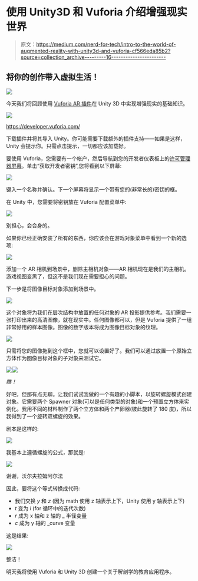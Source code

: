 # 使用 Unity3D 和 Vuforia 介绍增强现实世界

> 原文：<https://medium.com/nerd-for-tech/intro-to-the-world-of-augmented-reality-with-unity3d-and-vuforia-cf566eda85b2?source=collection_archive---------16----------------------->

## 将你的创作带入虚拟生活！

![](img/216a8f17810dc7bfa0f287913127943f.png)

今天我们将回顾使用 [Vuforia AR 插件](https://developer.vuforia.com/downloads/sdk)在 Unity 3D 中实现增强现实的基础知识。

![](img/ab031fb56f4af3eb6890175f06dd771b.png)

https://developer.vuforia.com/

下载插件并将其导入 Unity。你可能需要下载额外的插件支持——如果是这样，Unity 会提示你。只需点击提示，一切都应该加载好。

要使用 Vuforia，您需要有一个帐户，然后导航到您的开发者仪表板上的[许可管理器屏幕](https://developer.vuforia.com/vui/develop/licenses)。单击“获取开发者密钥”,您将看到以下屏幕:

![](img/61cfb4d0a97fb2c056c10e2393d9caf3.png)

键入一个名称并确认。下一个屏幕将显示一个带有您的(非常长的)密钥的框。

在 Unity 中，您需要将密钥放在 Vuforia 配置菜单中:

![](img/d1d823e3ae3277c5e66f3e0e5be532ba.png)

别担心，会合身的。

如果你已经正确安装了所有的东西，你应该会在游戏对象菜单中看到一个新的选项:

![](img/8de77d98122affb9b5ebb37310b80f36.png)

添加一个 AR 相机到场景中，删除主相机对象——AR 相机现在是我们的主相机。游戏视图变黑了，但这不是我们现在需要担心的问题。

下一步是将图像目标对象添加到场景中。

![](img/d9b9ae095963a9fdcb0977e697b3d949.png)

这个对象将为我们在层次结构中放置的任何对象的 AR 投影提供参考。我们需要一张打印出来的高清图像，就在现实中。任何图像都可以，但是 Vuforia 提供了一组非常好用的样本图像。图像的数字版本将成为图像目标对象的纹理。

![](img/15e82a6da6e3db1df79fd43af6ba8c48.png)

只需将您的图像拖到这个框中，您就可以设置好了。我们可以通过放置一个原始立方体作为图像目标对象的子对象来测试它。

![](img/e6a18557728a2376b4cd1cf7a10c386b.png)![](img/c42071a592176049952be560b2d41f94.png)

*瞧！*

好吧，但那有点无聊。让我们试试我做的一个有趣的小脚本，以旋转螺旋模式创建对象。它需要两个 Spawner 对象(可以是任何类型的对象)和一个预置立方体来实例化。我用不同的材料制作了两个立方体和两个产卵器(彼此旋转了 180 度)，所以我得到了一个旋转双螺旋的效果。

剧本是这样的:

![](img/a20b16cc4924b39832f04129faa5ff38.png)

我基本上遵循螺旋的公式，那就是:

![](img/8b5c062ce0fc074be5b7c62d90a777ad.png)

谢谢，沃尔夫拉姆阿尔法

因此，要将这个等式转换成代码:

*   我们交换 *y* 和 *z* (因为 math 使用 z 轴表示上下，Unity 使用 y 轴表示上下)
*   *t* 变为 *i* (for 循环中的迭代次数)
*   *r* 成为 x 轴和 z 轴的 _ 半径变量
*   *c* 成为 y 轴的 _curve 变量

这是结果:

![](img/2b7e2a75b389f4ae9bc24bac32ccd8ed.png)

整洁！

明天我将使用 Vuforia 和 Unity 3D 创建一个关于解剖学的教育应用程序。